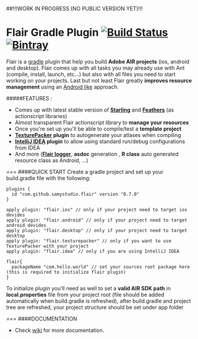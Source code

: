 ##!!!WORK IN PROGRESS (NO PUBLIC VERSION YET)!!!

# Flair Gradle Plugin [![Build Status](https://travis-ci.org/SamYStudiO/flair-gradle-plugin.svg?branch=master)](https://travis-ci.org/SamYStudiO/flair-gradle-plugin) [![Bintray](https://img.shields.io/bintray/v/samystudio/maven/flair-gradle-plugin.svg)](https://bintray.com/samystudio/maven/flair-gradle-plugin)
Flair is a [gradle](http://gradle.org/) plugin that help you build **Adobe AIR projects** (ios, android and desktop). Flair comes up with all tasks you may already use with Ant (compile, install, launch, etc...) but also with all files you need to start working on your projects. Last but not least Flair greatly **improves resource management** using an [Android like](http://developer.android.com/guide/topics/resources/providing-resources.html) approach.

#####FEATURES :
* Comes up with latest stable version of **[Starling](https://github.com/Gamua/Starling-Framework)** and **[Feathers](https://github.com/BowlerHatLLC/feathers)** (as actionscript libraries)
* Almost transparent Flair actionscript library to **manage your resources**
* Once you're set up you'll be able to compile/test a **template project**
* **[TexturePacker](https://www.codeandweb.com/texturepacker) plugin** to autogenerate your atlases when compiling
* **[IntelliJ IDEA](https://www.jetbrains.com/idea/) plugin** to allow using standard run/debug configurations from IDEA
* And more ([**Flair logger**](https://github.com/SamYStudiO/flair-logger), **asdoc** generation , **R class** auto generated resource class as Android, ...)

===
####QUICK START
Create a gradle project and set up your build.gradle file with the following:
```
plugins {
  id "com.github.samystudio.flair" version "0.7.0"
}

apply plugin: "flair.ios" // only if your project need to target ios devides
apply plugin: "flair.android" // only if your project need to target android devides
apply plugin: "flair.desktop" // only if your project need to target desktop
apply plugin: "flair.texturepacker" // only if you want to use TexturePacker with your project
apply plugin: "flair.idea" // only if you are using IntelliJ IDEA

flair{
  packageName "com.hello.world" // set your sources root package here (this is required to initialize flair plugin)
}
```
To initialize plugin you'll need as well to set a **valid AIR SDK path** in **local.properties** file from your project root (file should be added automatically when build.gradle is refreshed), after build.gradle and project tree are refreshed, your project structure should be set under app folder

===
####DOCUMENTATION
* Check [wiki](https://github.com/SamYStudiO/flair-gradle-plugin/wiki) for more documentation.


